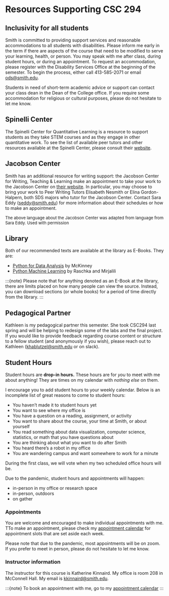 # Resources Supporting CSC 294

## Inclusivity for all students

Smith is committed to providing support services and reasonable accommodations to all students with disabilities. Please inform me early in the term if there are aspects of the course that need to be modified to serve your learning, health, or person. You may speak with me after class, during student hours, or during an appointment. To request an accommodation, please register with the Disability Services Office at the beginning of the semester. To begin the process, either call 413-585-2071 or email ods@smith.edu.

Students in need of short-term academic advice or support can contact your class dean in the Dean of the College office. If you require some accommodation for religious or cultural purposes, please do not hesitate to let me know. 


## Spinelli Center

The Spinelli Center for Quantitative Learning is a resource to support students as they take STEM courses and as they engage in other quantitative work. To see the list of available peer tutors and other resources available at the Spinelli Center, please consult their [website](https://www.smith.edu/qlc/tutoring.html). 

## Jacobson Center

Smith has an additional resource for writing support: the Jacobson Center for Writing, Teaching & Learning make an appointment to take your work to the Jacobson Center on [their website](https://www.smith.edu/academics/jacobson-center). In particular, you may choose to bring your work to Peer Writing Tutors Elisabeth Nesmith or Elina Gordon-Halpern, both SDS majors who tutor for the Jacobson Center. Contact Sara Eddy (seddy@smith.edu) for more information about their schedules or how to make an appointment.

<font size="2">The above language about the Jacobson Center was adapted from language from Sara Eddy. Used with permission</font>

## Library

Both of our recommended texts are available at the library as E-Books. They are:     
 - [Python for Data Analysis](https://ebookcentral.proquest.com/lib/smith/detail.action?docID=5061179) by McKinney     
 - [Python Machine Learning](https://ebookcentral.proquest.com/lib/smith/reader.action?docID=5050960&query=) by Raschka and Mirjalili 
 

:::{note}
Please note that for anything denoted as an E-Book at the library, there are limits placed on how many people can view the source. Instead, you can download sections (or whole books) for a period of time directly from the library. 
:::

## Pedagogical Partner

Kathleen is my pedagogical partner this semester. She took CSC294 last spring and will be helping to redesign some of the labs and the final project. If you would like to provide feedback regarding course content or structure to a fellow student (and anonymously if you wish), please reach out to Kathleen (khablutzel@smith.edu or on slack).

## Student Hours

Student hours are **drop-in hours.** These hours are for _you_ to meet with me about anything! They are times on my calendar with _nothing else_ on them. 

I encourage you to add student hours to your weekly calendar. Below is an incomplete list of great reasons to come to student hours: 
- You haven’t made it to student hours yet 
- You want to see where my office is
- You have a question on a reading, assignment, or activity
- You want to share about the course, your time at Smith, or about yourself
- You read something about data visualization, computer science, statistics, or math that you have questions about
- You are thinking about what you want to do after Smith
- You heard there’s a robot in my office
- You are wandering campus and want somewhere to work for a minute

During the first class, we will vote when my two scheduled office hours will be. 

Due to the pandemic, student hours and appointments will happen: 
- in-person in my office or research space
- in-person, outdoors
- on gather


### Appointments 

You are welcome and encouraged to make individual appointments with me. TTo make an appointment, please check my [appointment calendar](https://bit.ly/Kinnaird-Appts) for appointment slots that are set aside each week. 

Please note that due to the pandemic, most appointments will be on zoom. If you prefer to meet in person, please do not hesitate to let me know. 

### Instructor information 

The instructor for this course is Katherine Kinnaird. My office is room 208 in McConnell Hall. My email is kkinnaird@smith.edu. 

:::{note}
To book an appointment with me, go to my [appointment calendar](https://bit.ly/Kinnaird-Appts)
:::